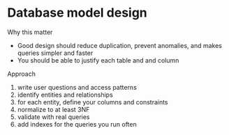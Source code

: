 # Database model design

Why this matter
- Good design should reduce duplication, prevent anomalies, and makes queries simpler and faster
- You should be able to justify each table and and column

Approach

1. write user questions and access patterns
2. identify entities and relationships
3. for each entity, define your columns and constraints
4. normalize to at least 3NF
5. validate with real queries
6. add indexes for the queries you run often